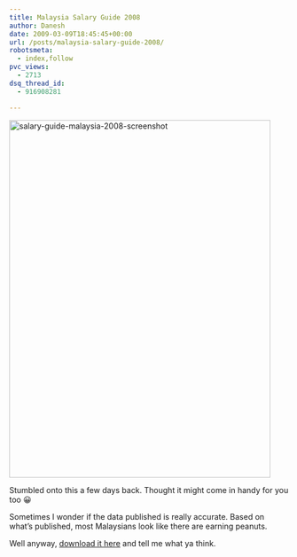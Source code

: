 ```yaml
---
title: Malaysia Salary Guide 2008
author: Danesh
date: 2009-03-09T18:45:45+00:00
url: /posts/malaysia-salary-guide-2008/
robotsmeta:
  - index,follow
pvc_views:
  - 2713
dsq_thread_id:
  - 916908281

---
```

[<img loading="lazy" class="alignnone size-full wp-image-1296" title="salary-guide-malaysia-2008-screenshot" src="/wp-content/uploads/2009/03/salary-guide-malaysia-2008-screeshot.png" alt="salary-guide-malaysia-2008-screenshot" width="471" height="645" />][1]

Stumbled onto this a few days back. Thought it might come in handy for you too 😀

Sometimes I wonder if the data published is really accurate. Based on what&#8217;s published, most Malaysians look like there are earning peanuts.

Well anyway, [download it here][1] and tell me what ya think.

 [1]: http://www.docstoc.com/docs/4772475/Salary-Guide-Malaysia-2008